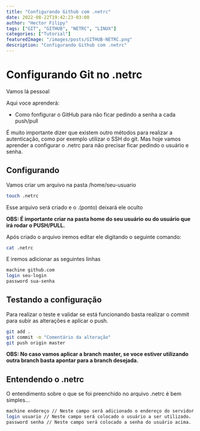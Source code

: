 ```yaml
---
title: "Configurando Github com .netrc"
date: 2022-08-22T19:42:23-03:00
author: "Hector Filipy"
tags: ["GIT", "GITHUB", "NETRC", "LINUX"]
categories: ["Tutorial"]
featuredImage: "/images/posts/GITHUB-NETRC.png"
description: "Configurando Github com .netrc"
---
```


# Configurando Git no .netrc

Vamos lá pessoal

Aqui voce aprenderá:

* Como fonfigurar o GitHub para não ficar pedindo a senha a cada push/pull

É muito importante dizer que existem outro métodos para realizar a autenticação, como por exemplo utilizar o SSH do git. Mas hoje vamos aprender a configurar o .netrc para não precisar ficar pedindo o usuário e senha.

## Configurando

Vamos criar um arquivo na pasta /home/seu-usuario

```bash
touch .netrc
```

Esse arquivo será criado e o .(ponto) deixará ele oculto

**OBS: É importante criar na pasta **home** do seu usuário ou do usuário que irá rodar o PUSH/PULL.**

Após criado o arquivo iremos editar ele digitando o seguinte comando:

```bash
cat .netrc
```

E iremos adicionar as seguintes linhas

```bash
machine github.com
login seu-login
password sua-senha
```

## Testando a configuração

Para realizar o teste e validar se está funcionando basta realizar o commit para subir as alterações e aplicar o push.

```bash
git add .
git commit -m "Comentário da alteração"
git push origin master
```

**OBS: No caso vamos aplicar a branch master, se voce estiver utilizando outra branch basta apontar para a branch desejada.**

## Entendendo o .netrc

O entendimento sobre o que se foi preenchido no arquivo .netrc é bem simples...

```bash
machine endereço // Neste campo será adicionado o endereço do servidor pra onde deseja realizar o push/pull.
login usuario // Neste campo será colocado o usuário a ser utilizado.
password senha // Neste campo será colocado a senha do usuário acima.
```

